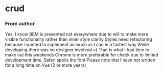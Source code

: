 # crud

### From author

Yes, I know BEM is presented not everywhere due to will to make more visible functionality rather than inner style clarity
Styles need refactoring because I wanted to implement as much as I can in a fastest way
While developing there was no designer involved =)
That is what I had time to make out this weekends
Chrome is more preferable for check due to limited development time, Safari spoils the font
Please note that I have not written for a long time on Vue (2 or more years)
